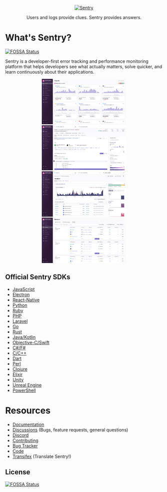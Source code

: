 <p align="center">
  <p align="center">
    <a href="https://sentry.io/?utm_source=github&utm_medium=logo" target="_blank">
      <img src="https://sentry-brand.storage.googleapis.com/sentry-wordmark-dark-280x84.png" alt="Sentry" width="280" height="84" />
    </a>
  </p>
  <p align="center">
    Users and logs provide clues. Sentry provides answers.
  </p>
</p>

# What's Sentry?
[![FOSSA Status](https://app.fossa.com/api/projects/git%2Bgithub.com%2Ftoanttz1%2Fsentry.svg?type=shield)](https://app.fossa.com/projects/git%2Bgithub.com%2Ftoanttz1%2Fsentry?ref=badge_shield)


Sentry is a developer-first error tracking and performance monitoring platform that helps developers see what actually matters, solve quicker, and learn continuously about their applications.

<p align="center">
  <img src="https://github.com/getsentry/sentry/raw/master/.github/screenshots/projects.png" width="270" />
  <img src="https://github.com/getsentry/sentry/raw/master/.github/screenshots/issue-details.png" width="270" />
  <img src="https://github.com/getsentry/sentry/raw/master/.github/screenshots/transaction-summary.png" width="270" />
  <img src="https://github.com/getsentry/sentry/raw/master/.github/screenshots/releases.png" width="270" />
</p>

## Official Sentry SDKs

- [JavaScript](https://github.com/getsentry/sentry-javascript)
- [Electron](https://github.com/getsentry/sentry-electron/)
- [React-Native](https://github.com/getsentry/sentry-react-native)
- [Python](https://github.com/getsentry/sentry-python)
- [Ruby](https://github.com/getsentry/sentry-ruby)
- [PHP](https://github.com/getsentry/sentry-php)
- [Laravel](https://github.com/getsentry/sentry-laravel)
- [Go](https://github.com/getsentry/sentry-go)
- [Rust](https://github.com/getsentry/sentry-rust)
- [Java/Kotlin](https://github.com/getsentry/sentry-java)
- [Objective-C/Swift](https://github.com/getsentry/sentry-cocoa)
- [C\#/F\#](https://github.com/getsentry/sentry-dotnet)
- [C/C++](https://github.com/getsentry/sentry-native)
- [Dart](https://github.com/getsentry/sentry-dart)
- [Perl](https://github.com/getsentry/perl-raven)
- [Clojure](https://github.com/getsentry/sentry-clj/)
- [Elixir](https://github.com/getsentry/sentry-elixir)
- [Unity](https://github.com/getsentry/sentry-unity)
- [Unreal Engine](https://github.com/getsentry/sentry-unreal)
- [PowerShell](https://github.com/getsentry/sentry-powershell)

# Resources

- [Documentation](https://docs.sentry.io/)
- [Discussions](https://github.com/getsentry/sentry/discussions) (Bugs, feature requests,
  general questions)
- [Discord](https://discord.gg/PXa5Apfe7K)
- [Contributing](https://docs.sentry.io/internal/contributing/)
- [Bug Tracker](https://github.com/getsentry/sentry/issues)
- [Code](https://github.com/getsentry/sentry)
- [Transifex](https://www.transifex.com/getsentry/sentry/) (Translate
  Sentry\!)


## License
[![FOSSA Status](https://app.fossa.com/api/projects/git%2Bgithub.com%2Ftoanttz1%2Fsentry.svg?type=large)](https://app.fossa.com/projects/git%2Bgithub.com%2Ftoanttz1%2Fsentry?ref=badge_large)